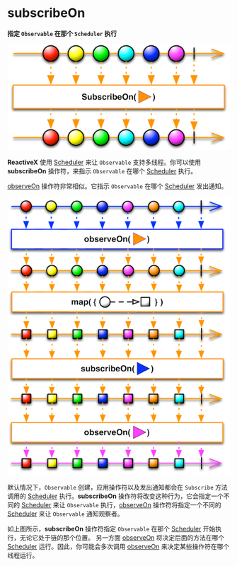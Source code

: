 # subscribeOn

**指定 `Observable` 在那个 `Scheduler` 执行**

![](../.gitbook/assets/subscribeOn.png)

**ReactiveX** 使用 [Scheduler](../rxswift_core/schedulers.md) 来让 `Observable` 支持多线程。你可以使用 **subscribeOn** 操作符，来指示 `Observable` 在哪个 [Scheduler](../rxswift_core/schedulers.md) 执行。

[observeOn](observeon.md) 操作符非常相似。它指示 `Observable` 在哪个 [Scheduler](../rxswift_core/schedulers.md) 发出通知。

![](../.gitbook/assets/schedulers.png)

默认情况下，`Observable` 创建，应用操作符以及发出通知都会在 `Subscribe` 方法调用的 [Scheduler](../rxswift_core/schedulers.md) 执行。**subscribeOn** 操作符将改变这种行为，它会指定一个不同的 [Scheduler](../rxswift_core/schedulers.md) 来让 `Observable` 执行，[observeOn](observeon.md) 操作符将指定一个不同的 [Scheduler](../rxswift_core/schedulers.md) 来让 `Observable` 通知观察者。

如上图所示，**subscribeOn** 操作符指定 `Observable` 在那个 [Scheduler](../rxswift_core/schedulers.md) 开始执行，无论它处于链的那个位置。 另一方面 [observeOn](observeon.md) 将决定后面的方法在哪个 [Scheduler](../rxswift_core/schedulers.md) 运行。因此，你可能会多次调用 [observeOn](observeon.md) 来决定某些操作符在哪个线程运行。

